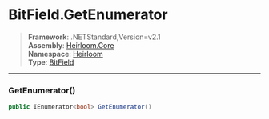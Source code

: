 # BitField.GetEnumerator

> **Framework**: .NETStandard,Version=v2.1  
> **Assembly**: [Heirloom.Core][0]  
> **Namespace**: [Heirloom][0]  
> **Type**: [BitField][1]  

--------------------------------------------------------------------------------

### GetEnumerator()

```cs
public IEnumerator<bool> GetEnumerator()
```

[0]: ../Heirloom.Core.md
[1]: Heirloom.BitField.md
